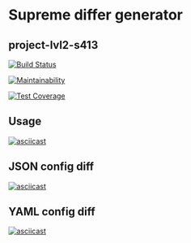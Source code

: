 # Supreme differ generator
## project-lvl2-s413

[![Build Status](https://travis-ci.com/amd-9/project-lvl2-s413.svg?branch=master)](https://travis-ci.com/amd-9/project-lvl2-s413)

[![Maintainability](https://api.codeclimate.com/v1/badges/cb33485a540475cc113c/maintainability)](https://codeclimate.com/github/amd-9/project-lvl2-s413/maintainability)

[![Test Coverage](https://api.codeclimate.com/v1/badges/cb33485a540475cc113c/test_coverage)](https://codeclimate.com/github/amd-9/project-lvl2-s413/test_coverage)

## Usage
[![asciicast](https://asciinema.org/a/T6Ys2BtFUrgS1VirD1Ax8rjO5.svg)](https://asciinema.org/a/T6Ys2BtFUrgS1VirD1Ax8rjO5)

## JSON config diff
[![asciicast](https://asciinema.org/a/aV1s5fZvBZtuhWhFlPAHCjpI2.svg)](https://asciinema.org/a/aV1s5fZvBZtuhWhFlPAHCjpI2)

## YAML config diff
[![asciicast](https://asciinema.org/a/IQ4mx6hMr7BLGpgvAF0hu1Hq3.svg)](https://asciinema.org/a/IQ4mx6hMr7BLGpgvAF0hu1Hq3)